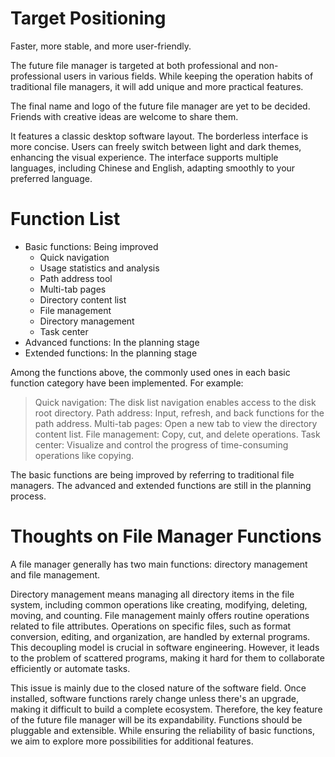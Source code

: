 # Target Positioning

Faster, more stable, and more user-friendly.

The future file manager is targeted at both professional and non-professional users in various fields. While keeping the operation habits of traditional file managers, it will add unique and more practical features.

The final name and logo of the future file manager are yet to be decided. Friends with creative ideas are welcome to share them.

It features a classic desktop software layout. The borderless interface is more concise.
Users can freely switch between light and dark themes, enhancing the visual experience.
The interface supports multiple languages, including Chinese and English, adapting smoothly to your preferred language.

# Function List

* Basic functions: Being improved
    * Quick navigation
    * Usage statistics and analysis
    * Path address tool
    * Multi-tab pages
    * Directory content list
    * File management
    * Directory management
    * Task center
* Advanced functions: In the planning stage
* Extended functions: In the planning stage

Among the functions above, the commonly used ones in each basic function category have been implemented. For example:

> Quick navigation: The disk list navigation enables access to the disk root directory.
> Path address: Input, refresh, and back functions for the path address.
> Multi-tab pages: Open a new tab to view the directory content list.
> File management: Copy, cut, and delete operations.
> Task center: Visualize and control the progress of time-consuming operations like copying.

The basic functions are being improved by referring to traditional file managers. The advanced and extended functions are still in the planning process.

# Thoughts on File Manager Functions

A file manager generally has two main functions: directory management and file management.

Directory management means managing all directory items in the file system, including common operations like creating, modifying, deleting, moving, and counting.
File management mainly offers routine operations related to file attributes. Operations on specific files, such as format conversion, editing, and organization, are handled by external programs.
This decoupling model is crucial in software engineering. However, it leads to the problem of scattered programs, making it hard for them to collaborate efficiently or automate tasks.

This issue is mainly due to the closed nature of the software field. Once installed, software functions rarely change unless there's an upgrade, making it difficult to build a complete ecosystem.
Therefore, the key feature of the future file manager will be its expandability. Functions should be pluggable and extensible. While ensuring the reliability of basic functions, we aim to explore more possibilities for additional features. 